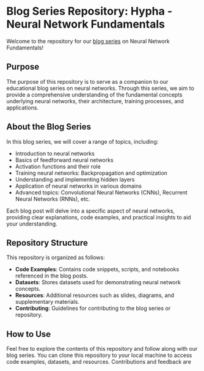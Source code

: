 # Blog Series Repository: Hypha - Neural Network Fundamentals

Welcome to the repository for our [blog series](https://romankyrkalo.hashnode.dev/the-neural-symphony-understanding-forward-propagation-in-ai) on Neural Network Fundamentals!

## Purpose

The purpose of this repository is to serve as a companion to our educational blog series on neural networks. Through this series, we aim to provide a comprehensive understanding of the fundamental concepts underlying neural networks, their architecture, training processes, and applications.

## About the Blog Series

In this blog series, we will cover a range of topics, including:
- Introduction to neural networks
- Basics of feedforward neural networks
- Activation functions and their role
- Training neural networks: Backpropagation and optimization
- Understanding and implementing hidden layers
- Application of neural networks in various domains
- Advanced topics: Convolutional Neural Networks (CNNs), Recurrent Neural Networks (RNNs), etc.

Each blog post will delve into a specific aspect of neural networks, providing clear explanations, code examples, and practical insights to aid your understanding.

## Repository Structure

This repository is organized as follows:
- **Code Examples**: Contains code snippets, scripts, and notebooks referenced in the blog posts.
- **Datasets**: Stores datasets used for demonstrating neural network concepts.
- **Resources**: Additional resources such as slides, diagrams, and supplementary materials.
- **Contributing**: Guidelines for contributing to the blog series or repository.

## How to Use

Feel free to explore the contents of this repository and follow along with our blog series. You can clone this repository to your local machine to access code examples, datasets, and resources. Contributions and feedback are
